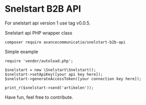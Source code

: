 # Snelstart B2B API

For snelstart api version 1 use tag v0.0.5.

Snelstart api PHP wrapper class

`composer require avancecommunicatie/snelstart-b2b-api`

Simple example

```
require 'vendor/autoload.php';

$snelstart = new \Snelstart\Snelstart();
$snelstart->setApiKey([your api key here]);
$snelstart->generateAccessToken([your connection key here]);

print_r($snelstart->send('artikelen'));
```

Have fun, feel free to contribute.
